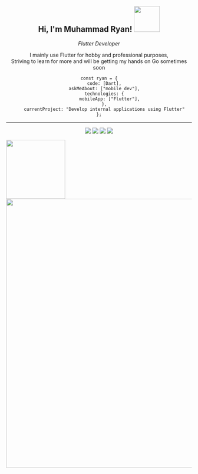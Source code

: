 <body> 
<center>
<h2>Hi, I'm Muhammad Ryan! <img src="https://media.giphy.com/media/gmmdtnbcRdDMs/giphy.gif" width="70"></h2>

<p><em>Flutter Developer</em></p>
<p>I mainly use Flutter for hobby and professional purposes,  <br> Striving to learn for more and will be getting my hands on Go sometimes soon</p>
</p>





```
const ryan = {
    code: [Dart],
    askMeAbout: ["mobile dev"],
    technologies: {
        mobileApp: ["Flutter"],
    },
    currentProject: "Develop internal applications using Flutter"
};
```
---




<!-- <a href="https://discord.com/users/202740603790819328" > -->
  <a href="https://ryanprwdev.netlify.app/" >
   
  </a>
  
  
</div>
  <p ><img src="https://img.shields.io/badge/Flutter%20-%231DA1F2.svg?&style=for-the-badge&logo=flutter&logoColor=white"/> <img src="https://img.shields.io/badge/FastAPI-005571?style=for-the-badge&logo=fastapi"/> <img src="https://img.shields.io/badge/mysql-%2300f.svg?style=for-the-badge&logo=mysql&logoColor=white"/>
<img src="https://img.shields.io/badge/dart-%230175C2.svg?style=for-the-badge&logo=dart&logoColor=white"/> <br>
    <div align="center">
      </div>
</body>

<div style="display: flex; flex-direction: column">
  <div style="display: flex; flex-direction: row;">
     <img
	style="min-width: 160px;"
	height="160"
        src="https://streak-stats.demolab.com/?user=Ryanprw&theme=midnight_purple&hide_border=true&date_format=M%20j%5B%2C%20Y%5D"
      />
   </div>
   <div style="display: flex; flex-direction: column">
      <img
	width="730"
        src="http://github-profile-summary-cards.vercel.app/api/cards/profile-details?username=Ryanprw&theme=midnight_purple"
      />
   </div
